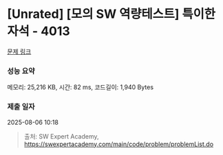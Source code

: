 # [Unrated] [모의 SW 역량테스트] 특이한 자석 - 4013 

[문제 링크](https://swexpertacademy.com/main/code/problem/problemDetail.do?contestProbId=AWIeV9sKkcoDFAVH) 

### 성능 요약

메모리: 25,216 KB, 시간: 82 ms, 코드길이: 1,940 Bytes

### 제출 일자

2025-08-06 10:18



> 출처: SW Expert Academy, https://swexpertacademy.com/main/code/problem/problemList.do